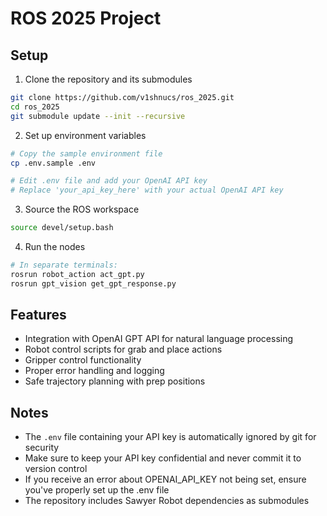 # ROS 2025 Project

## Setup

1. Clone the repository and its submodules
```bash
git clone https://github.com/v1shnucs/ros_2025.git
cd ros_2025
git submodule update --init --recursive
```

2. Set up environment variables
```bash
# Copy the sample environment file
cp .env.sample .env

# Edit .env file and add your OpenAI API key
# Replace 'your_api_key_here' with your actual OpenAI API key
```

3. Source the ROS workspace
```bash
source devel/setup.bash
```

4. Run the nodes
```bash
# In separate terminals:
rosrun robot_action act_gpt.py
rosrun gpt_vision get_gpt_response.py
```

## Features

- Integration with OpenAI GPT API for natural language processing
- Robot control scripts for grab and place actions
- Gripper control functionality
- Proper error handling and logging
- Safe trajectory planning with prep positions

## Notes

- The `.env` file containing your API key is automatically ignored by git for security
- Make sure to keep your API key confidential and never commit it to version control
- If you receive an error about OPENAI_API_KEY not being set, ensure you've properly set up the .env file
- The repository includes Sawyer Robot dependencies as submodules